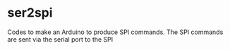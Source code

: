 # ser2spi
Codes to make an Arduino to produce SPI commands. The SPI commands are sent via the serial port to the SPI
